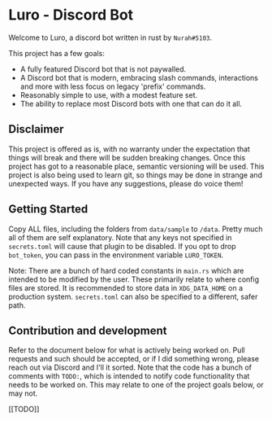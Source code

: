 # Luro - Discord Bot

Welcome to Luro, a discord bot written in rust by `Nurah#5103`.

This project has a few goals:

- A fully featured Discord bot that is not paywalled.
- A Discord bot that is modern, embracing slash commands, interactions and more with less focus on legacy 'prefix' commands.
- Reasonably simple to use, with a modest feature set.
- The ability to replace most Discord bots with one that can do it all.

## Disclaimer

This project is offered as is, with no warranty under the expectation that things will break and there will be sudden breaking changes. Once this project has got to a reasonable place, semantic versioning will be used. This project is also being used to learn git, so things may be done in strange and unexpected ways. If you have any suggestions, please do voice them!

## Getting Started

Copy ALL files, including the folders from `data/sample` to `/data`. Pretty much all of them are self explanatory. Note that any keys not specified in `secrets.toml` will cause that plugin to be disabled. If you opt to drop `bot_token`, you can pass in the environment variable `LURO_TOKEN`.

Note: There are a bunch of hard coded constants in `main.rs` which are intended to be modified by the user. These primarily relate to where config files are stored. It is recommended to store data in `XDG_DATA_HOME` on a production system. `secrets.toml` can also be specified to a different, safer path.

## Contribution and development

Refer to the document below for what is actively being worked on. Pull requests and such should be accepted, or if I did something wrong, please reach out via Discord and I'll it sorted. Note that the code has a bunch of comments with `TODO:`, which is intended to notify code functionality that needs to be worked on. This may relate to one of the project goals below, or may not.

[[TODO]]
